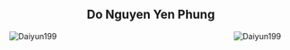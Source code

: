 <h2 align="center"> Do Nguyen Yen Phung </h2>
<div style="display: flex; justify-content: space-between;">
  <img src="https://github-readme-stats.vercel.app/api?username=Daiyun199&show_icons=true&locale=en" alt="Daiyun199" />
  <img src="https://github-readme-stats.vercel.app/api/top-langs?username=Daiyun199&show_icons=true&locale=en&layout=compact" alt="Daiyun199" style="margin-right: 20px;" />
</div>
